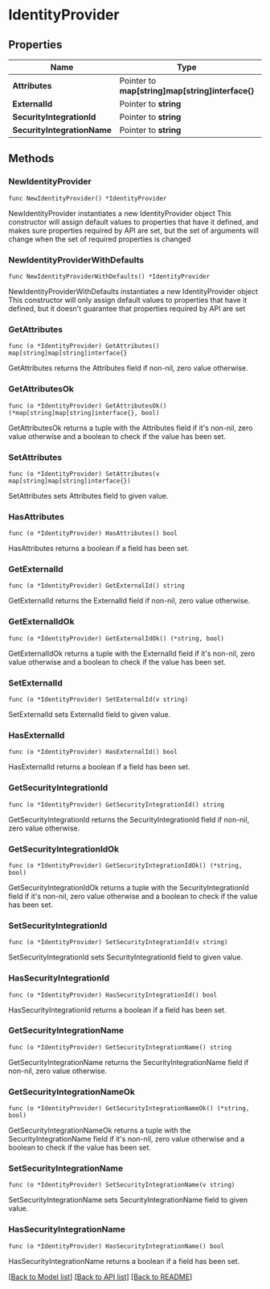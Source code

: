 # IdentityProvider

## Properties

Name | Type | Description | Notes
------------ | ------------- | ------------- | -------------
**Attributes** | Pointer to **map[string]map[string]interface{}** |  | [optional] 
**ExternalId** | Pointer to **string** |  | [optional] 
**SecurityIntegrationId** | Pointer to **string** |  | [optional] 
**SecurityIntegrationName** | Pointer to **string** |  | [optional] 

## Methods

### NewIdentityProvider

`func NewIdentityProvider() *IdentityProvider`

NewIdentityProvider instantiates a new IdentityProvider object
This constructor will assign default values to properties that have it defined,
and makes sure properties required by API are set, but the set of arguments
will change when the set of required properties is changed

### NewIdentityProviderWithDefaults

`func NewIdentityProviderWithDefaults() *IdentityProvider`

NewIdentityProviderWithDefaults instantiates a new IdentityProvider object
This constructor will only assign default values to properties that have it defined,
but it doesn't guarantee that properties required by API are set

### GetAttributes

`func (o *IdentityProvider) GetAttributes() map[string]map[string]interface{}`

GetAttributes returns the Attributes field if non-nil, zero value otherwise.

### GetAttributesOk

`func (o *IdentityProvider) GetAttributesOk() (*map[string]map[string]interface{}, bool)`

GetAttributesOk returns a tuple with the Attributes field if it's non-nil, zero value otherwise
and a boolean to check if the value has been set.

### SetAttributes

`func (o *IdentityProvider) SetAttributes(v map[string]map[string]interface{})`

SetAttributes sets Attributes field to given value.

### HasAttributes

`func (o *IdentityProvider) HasAttributes() bool`

HasAttributes returns a boolean if a field has been set.

### GetExternalId

`func (o *IdentityProvider) GetExternalId() string`

GetExternalId returns the ExternalId field if non-nil, zero value otherwise.

### GetExternalIdOk

`func (o *IdentityProvider) GetExternalIdOk() (*string, bool)`

GetExternalIdOk returns a tuple with the ExternalId field if it's non-nil, zero value otherwise
and a boolean to check if the value has been set.

### SetExternalId

`func (o *IdentityProvider) SetExternalId(v string)`

SetExternalId sets ExternalId field to given value.

### HasExternalId

`func (o *IdentityProvider) HasExternalId() bool`

HasExternalId returns a boolean if a field has been set.

### GetSecurityIntegrationId

`func (o *IdentityProvider) GetSecurityIntegrationId() string`

GetSecurityIntegrationId returns the SecurityIntegrationId field if non-nil, zero value otherwise.

### GetSecurityIntegrationIdOk

`func (o *IdentityProvider) GetSecurityIntegrationIdOk() (*string, bool)`

GetSecurityIntegrationIdOk returns a tuple with the SecurityIntegrationId field if it's non-nil, zero value otherwise
and a boolean to check if the value has been set.

### SetSecurityIntegrationId

`func (o *IdentityProvider) SetSecurityIntegrationId(v string)`

SetSecurityIntegrationId sets SecurityIntegrationId field to given value.

### HasSecurityIntegrationId

`func (o *IdentityProvider) HasSecurityIntegrationId() bool`

HasSecurityIntegrationId returns a boolean if a field has been set.

### GetSecurityIntegrationName

`func (o *IdentityProvider) GetSecurityIntegrationName() string`

GetSecurityIntegrationName returns the SecurityIntegrationName field if non-nil, zero value otherwise.

### GetSecurityIntegrationNameOk

`func (o *IdentityProvider) GetSecurityIntegrationNameOk() (*string, bool)`

GetSecurityIntegrationNameOk returns a tuple with the SecurityIntegrationName field if it's non-nil, zero value otherwise
and a boolean to check if the value has been set.

### SetSecurityIntegrationName

`func (o *IdentityProvider) SetSecurityIntegrationName(v string)`

SetSecurityIntegrationName sets SecurityIntegrationName field to given value.

### HasSecurityIntegrationName

`func (o *IdentityProvider) HasSecurityIntegrationName() bool`

HasSecurityIntegrationName returns a boolean if a field has been set.


[[Back to Model list]](../README.md#documentation-for-models) [[Back to API list]](../README.md#documentation-for-api-endpoints) [[Back to README]](../README.md)


